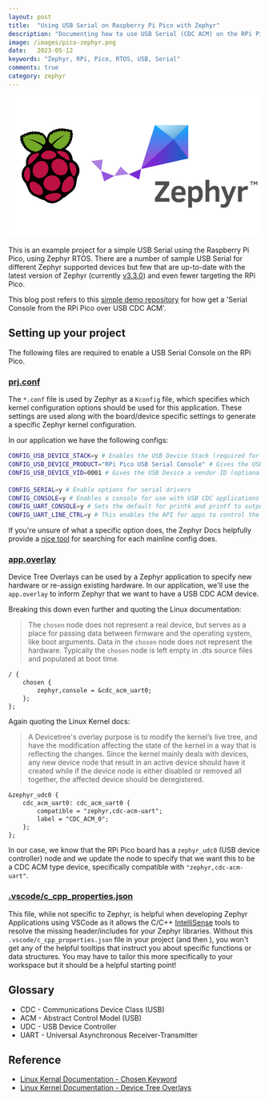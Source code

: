 ```yaml
---
layout: post
title:  "Using USB Serial on Raspberry Pi Pico with Zephyr"
description: "Documenting how to use USB Serial (CDC ACM) on the RPi Pico within Zephyr RTOS"
image: /images/pico-zephyr.png
date:   2023-05-12
keywords: "Zephyr, RPi, Pico, RTOS, USB, Serial"
comments: true
category: zephyr
---
```


![Pico Zephyr](/assets/images/pico-zephyr.png)

This is an example project for a simple USB Serial using the Raspberry Pi Pico, using Zephyr RTOS.
There are a number of sample USB Serial for different Zephyr supported devices but few that are up-to-date with the latest version of Zephyr (currently [v3.3.0](https://github.com/zephyrproject-rtos/zephyr/releases/tag/v3.3.0)) and even fewer targeting the RPi Pico.

This blog post refers to this [simple demo repository](https://github.com/Bucknalla/pico-zephyr-serial) for how get a 'Serial Console from the RPi Pico over USB CDC ACM'.

## Setting up your project

The following files are required to enable a USB Serial Console on the RPi Pico.

### [prj.conf](https://github.com/Bucknalla/pico-zephyr-serial/blob/main/prj.conf)

The `*.conf` file is used by Zephyr as a `Kconfig` file, which specifies which kernel configuration options should be used for this application.
These settings are used along with the board/device specific settings to generate a specific Zephyr kernel configuration.

In our application we have the following configs:

```bash
CONFIG_USB_DEVICE_STACK=y # Enables the USB Device Stack (required for USB Serial)
CONFIG_USB_DEVICE_PRODUCT="RPi Pico USB Serial Console" # Gives the USB Device a human-readable name (optional)
CONFIG_USB_DEVICE_VID=0001 # Gives the USB Device a vendor ID (optional)

CONFIG_SERIAL=y # Enable options for serial drivers
CONFIG_CONSOLE=y # Enables a console for use with USB CDC applications
CONFIG_UART_CONSOLE=y # Sets the default for printk and printf to output to the UART serial console
CONFIG_UART_LINE_CTRL=y # This enables the API for apps to control the serial line, such as baud rate, CTS and RTS.
```

If you're unsure of what a specific option does, the Zephyr Docs helpfully provide a [nice tool](https://docs.zephyrproject.org/latest/kconfig.html) for searching for each mainline config does.

### [app.overlay](https://github.com/Bucknalla/pico-zephyr-serial/blob/main/app.overlay)

Device Tree Overlays can be used by a Zephyr application to specify new hardware or re-assign existing hardware.
In our application, we'll use the `app.overlay` to inform Zephyr that we want to have a USB CDC ACM device.

Breaking this down even further and quoting the Linux documentation:

> The `chosen` node does not represent a real device, but serves as a place for passing data between firmware and the operating system, like boot arguments.
Data in the `chosen` node does not represent the hardware.
Typically the `chosen` node is left empty in .dts source files and populated at boot time.

```dts
/ {
    chosen {
        zephyr,console = &cdc_acm_uart0;
    };
};
```

Again quoting the Linux Kernel docs:

> A Devicetree's overlay purpose is to modify the kernel’s live tree, and have the modification affecting the state of the kernel in a way that is reflecting the changes.
Since the kernel mainly deals with devices, any new device node that result in an active device should have it created while if the device node is either disabled or removed all together, the affected device should be deregistered.

```dts
&zephyr_udc0 {
    cdc_acm_uart0: cdc_acm_uart0 {
        compatible = "zephyr,cdc-acm-uart";
        label = "CDC_ACM_0";
    };
};
```

In our case, we know that the RPi Pico board has a `zephyr_udc0` (USB device controller) node and we update the node to specify that we want this to be a CDC ACM type device, specifically compatible with `"zephyr,cdc-acm-uart"`.

### [.vscode/c_cpp_properties.json](https://github.com/Bucknalla/pico-zephyr-serial/blob/main/.vscode/c_cpp_properties.json)

This file, while not specific to Zephyr, is helpful when developing Zephyr Applications using VSCode as it allows the C/C++ [IntelliSense](https://code.visualstudio.com/docs/editor/intellisense) tools to resolve the missing header/includes for your Zephyr libraries.
Without this `.vscode/c_cpp_properties.json` file in your project (and then ), you won't get any of the helpful tooltips that instruct you about specific functions or data structures.
You may have to tailor this more specifically to your workspace but it should be a helpful starting point!

## Glossary

- CDC -  Communications Device Class (USB)
- ACM -  Abstract Control Model (USB)
- UDC -  USB Device Controller
- UART - Universal Asynchronous Receiver-Transmitter

## Reference

- [Linux Kernal Documentation - Chosen Keyword](https://www.kernel.org/doc/Documentation/devicetree/bindings/chosen.txt)
- [Linux Kernel Documentation - Device Tree Overlays](https://www.kernel.org/doc/html/latest/devicetree/overlay-notes.html)
